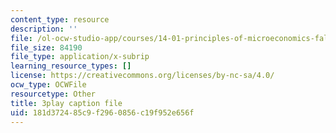 ```yaml
---
content_type: resource
description: ''
file: /ol-ocw-studio-app/courses/14-01-principles-of-microeconomics-fall-2018/181d372485c9f2960856c19f952e656f_BF1ZtGIjTik.srt
file_size: 84190
file_type: application/x-subrip
learning_resource_types: []
license: https://creativecommons.org/licenses/by-nc-sa/4.0/
ocw_type: OCWFile
resourcetype: Other
title: 3play caption file
uid: 181d3724-85c9-f296-0856-c19f952e656f
---
```

